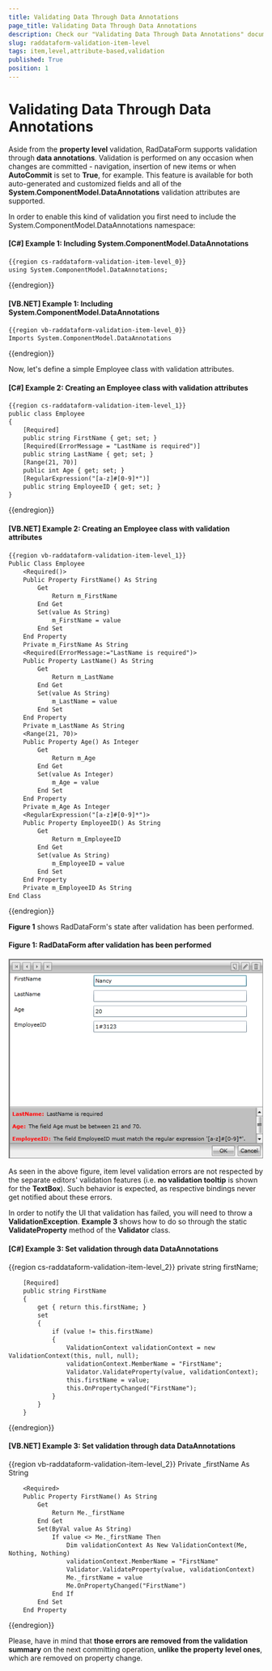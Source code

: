 ```yaml
---
title: Validating Data Through Data Annotations
page_title: Validating Data Through Data Annotations
description: Check our "Validating Data Through Data Annotations" documentation article for the RadDataForm WPF control.
slug: raddataform-validation-item-level
tags: item,level,attribute-based,validation
published: True
position: 1
---
```


# Validating Data Through Data Annotations

Aside from the __property level__ validation, RadDataForm supports validation through **data annotations**. Validation is performed on any occasion when changes are committed - navigation, insertion of new items or when **AutoCommit** is set to **True**, for example. This feature is available for both auto-generated and customized fields and all of the **System.ComponentModel.DataAnnotations** validation attributes are supported.

In order to enable this kind of validation you first need to include the System.ComponentModel.DataAnnotations namespace:

#### __[C#] Example 1: Including System.ComponentModel.DataAnnotations__

	{{region cs-raddataform-validation-item-level_0}}
	using System.ComponentModel.DataAnnotations;
{{endregion}}

#### __[VB.NET] Example 1: Including System.ComponentModel.DataAnnotations__

	{{region vb-raddataform-validation-item-level_0}}
	Imports System.ComponentModel.DataAnnotations
{{endregion}}

Now, let's define a simple Employee class with validation attributes.

#### __[C#] Example 2: Creating an Employee class with validation attributes__

	{{region cs-raddataform-validation-item-level_1}}
	public class Employee
	{
	    [Required]
	    public string FirstName { get; set; }
	    [Required(ErrorMessage = "LastName is required")]
	    public string LastName { get; set; }
	    [Range(21, 70)]
	    public int Age { get; set; }
	    [RegularExpression("[a-z]#[0-9]*")]
	    public string EmployeeID { get; set; }
	}
{{endregion}}

#### __[VB.NET] Example 2: Creating an Employee class with validation attributes__

	{{region vb-raddataform-validation-item-level_1}}
	Public Class Employee
	    <Required()>
	    Public Property FirstName() As String
	        Get
	            Return m_FirstName
	        End Get
	        Set(value As String)
	            m_FirstName = value
	        End Set
	    End Property
	    Private m_FirstName As String
	    <Required(ErrorMessage:="LastName is required")>
	    Public Property LastName() As String
	        Get
	            Return m_LastName
	        End Get
	        Set(value As String)
	            m_LastName = value
	        End Set
	    End Property
	    Private m_LastName As String
	    <Range(21, 70)>
	    Public Property Age() As Integer
	        Get
	            Return m_Age
	        End Get
	        Set(value As Integer)
	            m_Age = value
	        End Set
	    End Property
	    Private m_Age As Integer
	    <RegularExpression("[a-z]#[0-9]*")>
	    Public Property EmployeeID() As String
	        Get
	            Return m_EmployeeID
	        End Get
	        Set(value As String)
	            m_EmployeeID = value
	        End Set
	    End Property
	    Private m_EmployeeID As String
	End Class
{{endregion}}

**Figure 1** shows RadDataForm's state after validation has been performed.

#### __Figure 1: RadDataForm after validation has been performed__

![RadDataForm after validation has been performed](images/raddataform-validation-item-level.png)

As seen in the above figure, item level validation errors are not respected by the separate editors' validation features (i.e. __no validation tooltip__ is shown for the **TextBox**). Such behavior is expected, as respective bindings never get notified about these errors.

In order to notify the UI that validation has failed, you will need to throw a **ValidationException**. **Example 3** shows how to do so through the static **ValidateProperty** method of the **Validator** class.

#### __[C#] Example 3: Set validation through data DataAnnotations__

{{region cs-raddataform-validation-item-level_2}}
	private string firstName;

        [Required]
        public string FirstName
        {
            get { return this.firstName; }
            set
            {
                if (value != this.firstName)
                {
                    ValidationContext validationContext = new ValidationContext(this, null, null);
                    validationContext.MemberName = "FirstName";
                    Validator.ValidateProperty(value, validationContext);
                    this.firstName = value;
                    this.OnPropertyChanged("FirstName");
                }
            }
        }
{{endregion}}

#### __[VB.NET] Example 3: Set validation through data DataAnnotations__

{{region vb-raddataform-validation-item-level_2}}
	Private _firstName As String

        <Required>
        Public Property FirstName() As String
            Get
                Return Me._firstName
            End Get
            Set(ByVal value As String)
                If value <> Me._firstName Then
                    Dim validationContext As New ValidationContext(Me, Nothing, Nothing)
                    validationContext.MemberName = "FirstName"
                    Validator.ValidateProperty(value, validationContext)
                    Me._firstName = value
                    Me.OnPropertyChanged("FirstName")
                End If
            End Set
        End Property
{{endregion}}

Please, have in mind that __those errors are removed from the validation summary__ on the next committing operation, __unlike the property level ones__, which are removed on property change. 
